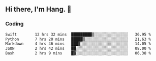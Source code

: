 ## Hi there, I'm Hang. 👋

### Coding

<!--START_SECTION:waka-->

```txt
Swift        12 hrs 32 mins  █████████▒░░░░░░░░░░░░░░░   36.95 %
Python       7 hrs 20 mins   █████▒░░░░░░░░░░░░░░░░░░░   21.63 %
Markdown     4 hrs 46 mins   ███▓░░░░░░░░░░░░░░░░░░░░░   14.05 %
JSON         2 hrs 42 mins   ██░░░░░░░░░░░░░░░░░░░░░░░   08.00 %
Bash         2 hrs 9 mins    █▓░░░░░░░░░░░░░░░░░░░░░░░   06.38 %
```

<!--END_SECTION:waka-->
